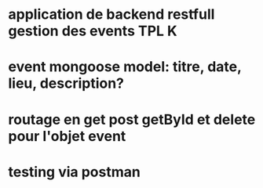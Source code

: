 # application de backend restfull gestion des events TPL K
# event mongoose model: titre, date, lieu, description?
# routage en get post getById et delete pour l'objet event
# testing via postman